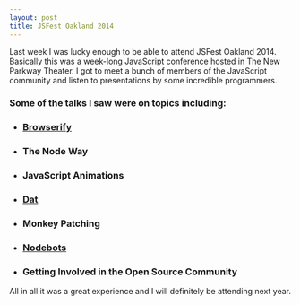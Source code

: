 ```yaml
---
layout: post
title: JSFest Oakland 2014
---
```

Last week I was lucky enough to be able to attend JSFest Oakland 2014.  Basically this was a week-long JavaScript conference hosted in The New Parkway Theater.  I got to meet a bunch of members of the JavaScript community and listen to presentations by some incredible programmers.

### Some of the talks I saw were on topics including:

* ### [Browserify](http://browserify.org/)
* ### The Node Way
* ### JavaScript Animations
* ### [Dat](http://dat-data.com/)
* ### Monkey Patching
* ### [Nodebots](http://nodebots.io/)
* ### Getting Involved in the Open Source Community

All in all it was a great experience and I will definitely be attending next year.
